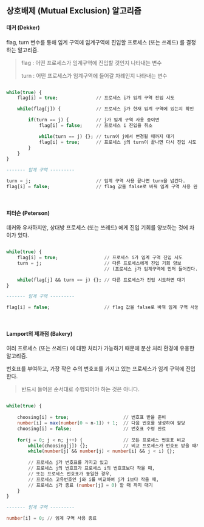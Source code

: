 ## 상호배제 (Mutual Exclusion) 알고리즘

#### 데커 (Dekker)
flag, turn 변수를 통해 임계 구역에 임계구역에 진입할 프로세스 (또는 쓰레드) 를 결정하는 알고리즘.

> flag : 어떤 프로세스가 임계구역에 진입할 것인지 나타내는 변수
> 
> turn : 어떤 프로세스가 임계구역에 들어갈 차례인지 나타내는 변수

```sql

while(true) {
    flag[i] = true;              // 프로세스 i가 임계 구역 진입 시도

    while(flag[j]) {             // 프로세스 j가 현재 임계 구역에 있는지 확인

        if(turn == j) {          // j가 임계 구역 사용 중이면
            flag[i] = false;     // 프로세스 i 진입을 취소

            while(turn == j) {}; // turn이 j에서 변경될 때까지 대기
            flag[i] = true;      // 프로세스 j의 turn이 끝나면 다시 진입 시도
        }
    }
}

------- 임계 구역 ---------

turn = j;                        // 임계 구역 사용 끝나면 turn을 넘긴다.
flag[i] = false;                 // flag 값을 false로 바꿔 임계 구역 사용 완료를 알림

```

<br />

#### 피터슨 (Peterson)
데커와 유사하지만, 상대방 프로세스 (또는 쓰레드) 에게 진입 기회를 양보하는 것에 차이가 있다.

```sql

while(true) {
    flag[i] = true;                 // 프로세스 i가 임계 구역 진입 시도
    turn = j;                       // 다른 프로세스에게 진입 기회 양보 
                                    // (프로세스 j가 임계구역에 먼저 들어간다.)

    while(flag[j] && turn == j) {}; // 다른 프로세스가 진입 시도하면 대기
}

------- 임계 구역 ---------

flag[i] = false;                    // flag 값을 false로 바꿔 임계 구역 사용 완료를 알림

```

<br />

#### Lamport의 제과점 (Bakery)
여러 프로세스 (또는 쓰레드) 에 대한 처리가 가능하기 때문에 분산 처리 환경에 유용한 알고리즘.

번호표를 부여하고, 가장 작은 수의 번호표를 가지고 있는 프로세스가 임계 구역에 진입한다.
> 반드시 들어온 순서대로 수행되어야 하는 것은 아니다.

```sql

while(true) {
    
    choosing[i] = true;                    // 번호표 받을 준비
    number[i] = max(number[0 ~ n-1]) + 1;  // 다음 번호를 생성하여 할당
    choosing[i] = false;                   // 번호표 수령 완료
    
    for(j = 0; j < n; j++) {               // 모든 프로세스 번호표 비교
        while(choosing[j]) {};             // 비교 프로세스가 번호표 받을 때까지 대기
        while(number[j] && number[j] < number[i] && j < i) {};
        
        // 프로세스 j가 번호표를 가지고 있고
        // 프로세스 j의 번호표가 프로세스 i의 번호표보다 작을 때,
        // 또는 프로세스 번호표가 동일한 경우, 
        // 프로세스 고유번호인 j와 i를 비교하여 j가 i보다 작을 때,
        // 프로세스 j가 종료 (number[j] = 0) 할 때 까지 대기
    }
}

------- 임계 구역 ---------

number[i] = 0; // 임계 구역 사용 종료

```